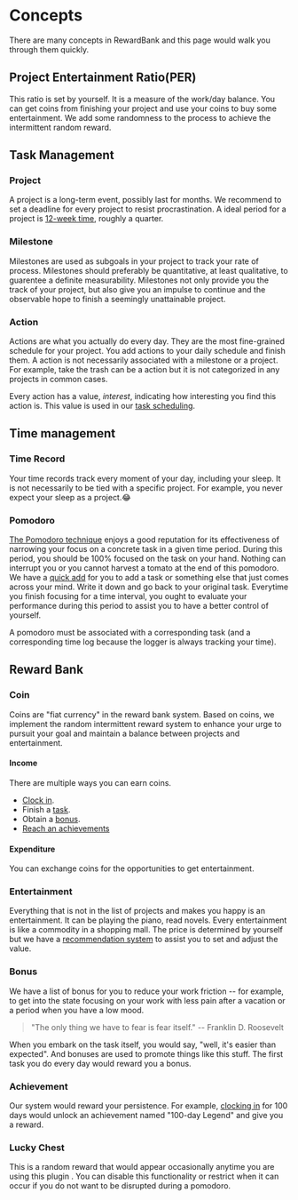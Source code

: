 # Concepts

There are many concepts in RewardBank and this page would walk you through them
quickly.

## Project Entertainment Ratio(PER)

This ratio is set by yourself. It is a measure of the work/day balance. You can
get coins from finishing your project and use your coins to buy some
entertainment. We add some randomness to the process to achieve the intermittent
random reward.

## Task Management

### Project

A project is a long-term event, possibly last for months. We recommend to set a
deadline for every project to resist procrastination. A ideal period for a
project is [12-week
time](https://www.hubermanlab.com/newsletter/toolkit-for-setting-achieving-goals),
roughly a quarter. 

### Milestone
Milestones are used as subgoals in your project to track your rate of process.
Milestones should preferably be quantitative, at least qualitative, to guarentee
a definite measurability. Milestones not only provide you the track of your
project, but also give you an impulse to continue and the observable hope to
finish a seemingly unattainable project.

### Action

Actions are what you actually do every day. They are the most fine-grained
schedule for your project. You add actions to your daily schedule and finish
them. A action is not necessarily associated with a milestone or a project. For
example, take the trash can be a action but it is not categorized in any
projects in common cases.

Every action has a value, *interest*, indicating how interesting you find this
action is. This value is used in our [task
scheduling](../reference/algorithms.md#task-scheduling).


## Time management

### Time Record

Your time records track every moment of your day, including your sleep. It is not
necessarily to be tied with a specific project. For example, you never expect
your sleep as a project.😂

### Pomodoro

[The Pomodoro technique](https://en.wikipedia.org/wiki/Pomodoro_Technique)
enjoys a good reputation for its effectiveness of narrowing your focus on a
concrete task in a given time period. During this period, you should be 100%
focused on the task on your hand. Nothing can interrupt you or you cannot
harvest a tomato at the end of this pomodoro. We have a [quick
add](../features/quickadd.md) for you to add a task or something else that
just comes across your mind. Write it down and go back to your original task.
Everytime you finish focusing for a time interval, you ought to evaluate your
performance during this period to assist you to have a better control of
yourself. 

A pomodoro must be associated with a corresponding task (and a corresponding time
log because the logger is always tracking your time).


##  Reward Bank

### Coin

Coins are "fiat currency" in the reward bank system. Based on coins, we
implement the random intermittent reward system to enhance your urge to pursuit
your goal and maintain a balance between projects and entertainment.

#### Income

There are multiple ways you can earn coins.
- [Clock in](../features/clockin.md).
- Finish a [task](./concepts.md#task).
- Obtain a [bonus](./concepts.md#bonus).
- [Reach an achievements](./concepts.md#achievement)

#### Expenditure

You can exchange coins for the opportunities to get entertainment.

### Entertainment

Everything that is not in the list of projects and makes you happy is an
entertainment. It can be playing the piano, read novels. Every entertainment is
like a commodity in a shopping mall. The price is determined by yourself but we
have a [recommendation system](../reference/algorithms.md#price-recommendation)
to assist you to set and adjust the value.

### Bonus

We have a list of bonus for you to reduce your work friction -- for example, to
get into the state focusing on your work with less pain after a vacation or a
period when you have a low mood.

> "The only thing we have to fear is fear itself." -- Franklin D. Roosevelt

When you embark on the task itself, you would say, "well, it's easier than
expected". And bonuses are used to promote things like this stuff. The first
task you do every day would reward you a bonus.

### Achievement

Our system would reward your persistence. For example, [clocking
in](../features/clockin.md) for 100 days would unlock an achievement named
"100-day Legend" and give you a reward.

### Lucky Chest

This is a random reward that would appear occasionally anytime you are using
this plugin . You can disable this functionality or restrict when it can occur
if you do not want to be disrupted during a pomodoro.

